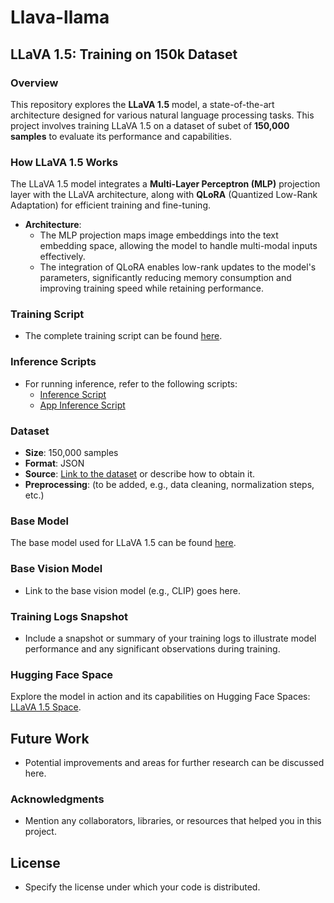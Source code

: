 # Llava-llama
## LLaVA 1.5: Training on 150k Dataset

### Overview
This repository explores the **LLaVA 1.5** model, a state-of-the-art architecture designed for various natural language processing tasks. This project involves training LLaVA 1.5 on a dataset of subet of **150,000 samples** to evaluate its performance and capabilities.

### How LLaVA 1.5 Works
The LLaVA 1.5 model integrates a **Multi-Layer Perceptron (MLP)** projection layer with the LLaVA architecture, along with **QLoRA** (Quantized Low-Rank Adaptation) for efficient training and fine-tuning. 

- **Architecture**: 
  - The MLP projection maps image embeddings into the text embedding space, allowing the model to handle multi-modal inputs effectively.
  - The integration of QLoRA enables low-rank updates to the model's parameters, significantly reducing memory consumption and improving training speed while retaining performance.

### Training Script
- The complete training script can be found [here](https://github.com/11kartheek/Llava-qwen/blob/main/final_training.ipynb).

### Inference Scripts
- For running inference, refer to the following scripts:
  - [Inference Script](https://github.com/11kartheek/Llava-qwen/blob/main/inference.ipynb)
  - [App Inference Script](https://github.com/11kartheek/Llava-qwen/blob/main/app_inference.ipynb)

### Dataset
- **Size**: 150,000 samples
- **Format**: JSON
- **Source**: [Link to the dataset](https://huggingface.co/datasets/liuhaotian/LLaVA-Instruct) or describe how to obtain it.
- **Preprocessing**: (to be added, e.g., data cleaning, normalization steps, etc.)

### Base Model
The base model used for LLaVA 1.5 can be found [here](https://huggingface.co/meta-llama/Llama-3.2-1B-Instruct).

### Base Vision Model
- Link to the base vision model (e.g., CLIP) goes here.

### Training Logs Snapshot
- Include a snapshot or summary of your training logs to illustrate model performance and any significant observations during training.

### Hugging Face Space
Explore the model in action and its capabilities on Hugging Face Spaces: [LLaVA 1.5 Space](https://huggingface.co/spaces/Kartheekb7/llava_chat).

## Future Work
- Potential improvements and areas for further research can be discussed here.

### Acknowledgments
- Mention any collaborators, libraries, or resources that helped you in this project.

## License
- Specify the license under which your code is distributed.
